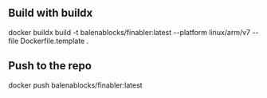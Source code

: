 
## Build with buildx
docker buildx build -t balenablocks/finabler:latest --platform linux/arm/v7 --file Dockerfile.template .

## Push to the repo
docker push balenablocks/finabler:latest
